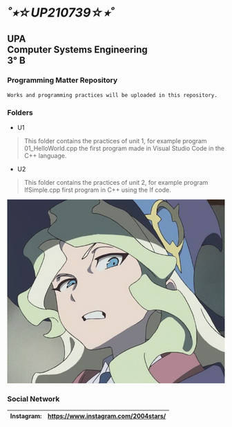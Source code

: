 # ___˚⭒☆UP210739☆⭒˚___
## UPA<br>Computer Systems Engineering<br>3° B

### Programming Matter Repository
```
Works and programming practices will be uploaded in this repository.
```

### Folders
- U1
> This folder contains the practices of unit 1, for example program 01_HelloWorld.cpp the first program made in Visual Studio Code in the C++ language.
- U2
> This folder contains the practices of unit 2, for example program IfSimple.cpp first program in C++ using the If code.<br>

![):](imagen/wtf.jpg)

### Social Network
|Instagram: | https://www.instagram.com/2004stars/ |
|:--------- |:------------------------------------ |
